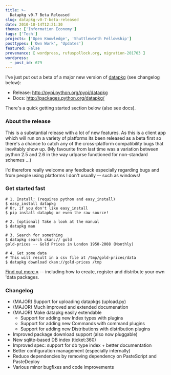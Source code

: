 ```yaml
---
title: >-
  Datapkg v0.7 Beta Released
slug: datapkg-v0-7-beta-released
date: 2010-10-14T12:21:30
themes: ['Information Economy']
tags: ['Tech']
projects: ['Open Knowledge', 'Shuttleworth Fellowship']
posttypes: ['Own Work', 'Updates']
featured: False
provenance: [ wordpress, rufuspollock.org, migration-201703 ]
wordpress:
  - post_id: 679
---
```


I've just put out a beta of a major new version of [datapkg](http://okfn.org/projects/datapkg) (see changelog below):

  * Release: <http://pypi.python.org/pypi/datapkg>
  * Docs: <http://packages.python.org/datapkg/>

There's a quick getting started section below (also see docs).

[doc]: http://packages.python.org/datapkg/

### About the release

This is a substantial release with a lot of new features. As this is a
client app which will run on a variety of platforms its been released
as a beta first so there's a chance to catch any of the cross-platform
compatibility bugs that inevitably show up. (My favourite from last time was a variation between python 2.5
and 2.6 in the way urlparse functioned for non-standard schemes ...)

I'd therefore really welcome any feedback especially regarding bugs
and from people using platforms I don't usually -- such as windows!

### Get started fast

    # 1. Install: (requires python and easy_install)
    $ easy_install datapkg
    # Or, if you don't like easy_install
    $ pip install datapkg or even the raw source!

    # 2. [optional] Take a look at the manual
    $ datapkg man

    # 3. Search for something
    $ datapkg search ckan:// gold
    gold-prices -- Gold Prices in London 1950-2008 (Monthly)

    # 4. Get some data
    # This will result in a csv file at /tmp/gold-prices/data
    $ datapkg download ckan://gold-prices /tmp

[Find out more &raquo;][doc] -- including how to create, register and distribute your own 'data packages.

### Changelog

 * (MAJOR) Support for uploading datapkgs (upload.py)
 * (MAJOR) Much improved and extended documenation
 * (MAJOR) Make datapkg easily extendable
   * Support for adding new Index types with plugins
   * Support for adding new Commands with command plugins
   * Support for adding new Distributions with distribution plugins
 * Improved package download support (also now pluggable)
 * New sqlite-based DB index (ticket:360)
 * Improved spec: support for db type index + better documentation
 * Better configuration management (especially internally)
 * Reduce dependencies by removing dependency on PasteScript and PasteDeploy
 * Various minor bugfixes and code improvements



